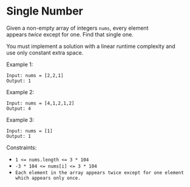 # Single Number

Given a non-empty array of integers `nums`, every element appears *twice* except for one. Find that single one.

You must implement a solution with a linear runtime complexity and use only constant extra space.

Example 1:

```
Input: nums = [2,2,1]
Output: 1
```

Example 2:

```
Input: nums = [4,1,2,1,2]
Output: 4
```

Example 3:

```
Input: nums = [1]
Output: 1
```

Constraints:

-   `1 <= nums.length <= 3 * 104`
-   `-3 * 104 <= nums[i] <= 3 * 104`
-   `Each element in the array appears twice except for one element which appears only once.`